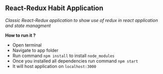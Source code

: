 ## React-Redux Habit Application

_Classic React-Redux application to show use of redux in react application and state managment_

**How to run it ?**

- Open terminal
- Navigate to app folder
- Run command `npm install` to install `node_modules`
- Once you installed all dependencies run command `npm start`
- It will host application on `localhost:3000`
